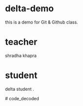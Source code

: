 # delta-demo
this is a demo for Git &amp; Github class.

# teacher
shradha khapra

# student 
delta student .


#   c o d e _ d e c o d e d 
 
 

